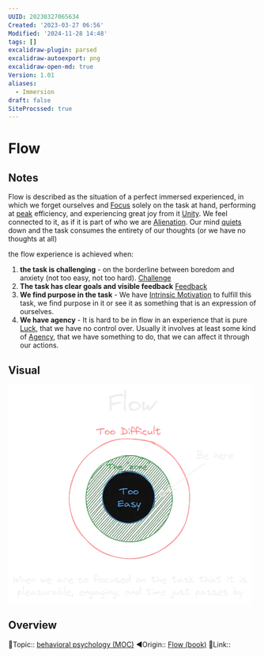 ```yaml
---
UUID: 20230327065634
Created: '2023-03-27 06:56'
Modified: '2024-11-28 14:48'
tags: []
excalidraw-plugin: parsed
excalidraw-autoexport: png
excalidraw-open-md: true
Version: 1.01
aliases:
  - Immersion
draft: false
SiteProcssed: true
---
```


# Flow

## Notes

Flow is described as the situation of a perfect immersed experienced, in which we forget ourselves and [Focus](/notes/focus.md) solely on the task at hand, performing at [peak](/notes/optimization.md) efficiency, and experiencing great joy from it [Unity](/notes/unity.md). We feel connected to it, as if it is part of who we are [Alienation](/notes/alienation.md). Our mind [quiets](/notes/intentionality.md) down and the task consumes the entirety of our thoughts (or we have no thoughts at all)

the flow experience is achieved when:
1. **the task is challenging** - on the borderline between boredom and anxiety (not too easy, not too hard). [Challenge](/notes/struggle.md)
2. **The task has clear goals and visible feedback** [Feedback](/notes/feedback.md)
3. **We find purpose in the task** - We have [Intrinsic Motivation](/notes/intrinsic-motivation.md) to fulfill this task, we find purpose in it or see it as something that is an expression of ourselves.
4. **We have agency** - It is hard to be in flow in an experience that is pure [Luck](/notes/luck.md), that we have no control over. Usually it involves at least some kind of [Agency](/notes/agency.md), that we have something to do, that we can affect it through our actions.
## Visual

![Flow.webp](/notes/flow.webp)

## Overview
🔼Topic:: [behavioral psychology (MOC)](/mocs/behavioral-psychology-moc.md)
◀Origin:: [Flow (book)](/books/flow-book.md)
🔗Link::

